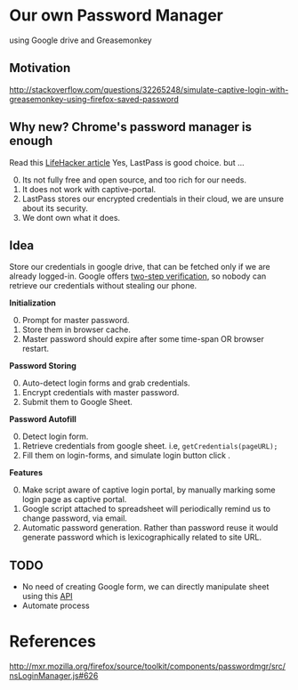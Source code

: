# Our own Password Manager
using Google drive and Greasemonkey

Motivation
------------------
http://stackoverflow.com/questions/32265248/simulate-captive-login-with-greasemonkey-using-firefox-saved-password

Why new? Chrome's password manager is enough
---------------------------------------------------------
Read this [LifeHacker article](http://lifehacker.com/5944969/which-password-manager-is-the-most-secure)
Yes, LastPass is good choice. but ... 

0. Its not fully free and open source, and too rich for our needs.
1. It does not work with captive-portal.
1. LastPass stores our encrypted credentials in their cloud, we are unsure about its security.
2. We dont own what it does.

Idea
---------------
Store our credentials in google drive, that can be fetched only if we are already logged-in. Google offers [two-step verification](https://www.google.com/landing/2step/), so nobody can retrieve our credentials without stealing our phone.

<b>Initialization</b>

0. Prompt for master password.
1. Store them in browser cache.
2. Master password should expire after some time-span OR browser restart.

<b>Password Storing</b>

0. Auto-detect login forms and grab credentials.
1. Encrypt credentials with master password.
2. Submit them to Google Sheet.

<b>Password Autofill</b>

0. Detect login form.
1. Retrieve credentials from google sheet. i.e, ``getCredentials(pageURL);``
2. Fill them on login-forms, and simulate login button click .

<b>Features</b>

0. Make script aware of captive login portal, by manually marking some login page as captive portal.
1. Google script attached to spreadsheet will periodically remind us to change password, via email.
2. Automatic password generation. Rather than password reuse it would generate password which is lexicographically related to site URL.

TODO
-------------
 - No need of creating Google form, we can directly manipulate sheet using this [API](https://developers.google.com/google-apps/spreadsheets/?hl=en)
 - Automate process

References
===================
http://mxr.mozilla.org/firefox/source/toolkit/components/passwordmgr/src/nsLoginManager.js#626

